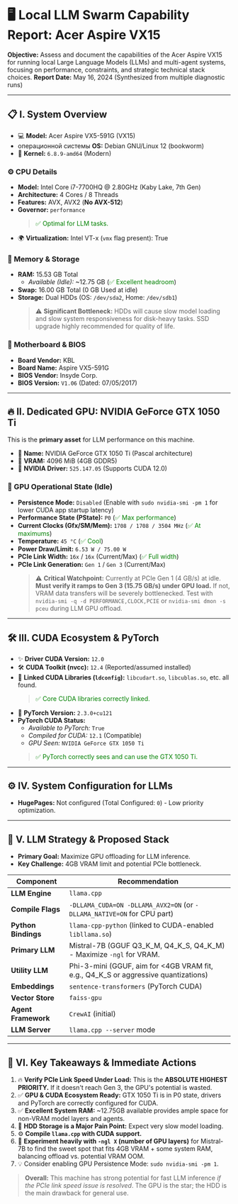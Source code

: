# 🖥️ Local LLM Swarm Capability Report: Acer Aspire VX15

**Objective:** Assess and document the capabilities of the Acer Aspire VX15 for running local Large Language Models (LLMs) and multi-agent systems, focusing on performance, constraints, and strategic technical stack choices.
**Report Date:** May 16, 2024 (Synthesized from multiple diagnostic runs)

---
## 📋 I. System Overview

*   💻 **Model:** Acer Aspire VX5-591G (VX15)
*   операционной системы **OS:** Debian GNU/Linux 12 (bookworm)
*   🐧 **Kernel:** `6.8.9-amd64` (Modern)

### ⚙️ CPU Details
*   **Model:** Intel Core i7-7700HQ @ 2.80GHz (Kaby Lake, 7th Gen)
*   **Architecture:** 4 Cores / 8 Threads
*   **Features:** AVX, AVX2 (**No AVX-512**)
*   **Governor:** `performance`
    > <span style="color:green;">✅ Optimal for LLM tasks.</span>
*   🌍 **Virtualization:** Intel VT-x (`vmx` flag present): True

### 🧠 Memory & Storage
*   **RAM:** 15.53 GB Total
    *   *Available (Idle):* ~12.75 GB (<span style="color:green;">✅ Excellent headroom</span>)
*   **Swap:** 16.00 GB Total (0 GB Used at idle)
*   **Storage:** Dual HDDs (OS: `/dev/sda2`, Home: `/dev/sdb1`)
    > ⚠️ **Significant Bottleneck:** HDDs will cause slow model loading and slow system responsiveness for disk-heavy tasks. SSD upgrade highly recommended for quality of life.

### 📜 Motherboard & BIOS
*   **Board Vendor:** KBL
*   **Board Name:** Aspire VX5-591G
*   **BIOS Vendor:** Insyde Corp.
*   **BIOS Version:** `V1.06` (Dated: 07/05/2017)

---
## 🔥 II. Dedicated GPU: NVIDIA GeForce GTX 1050 Ti

This is the **primary asset** for LLM performance on this machine.

*   📛 **Name:** NVIDIA GeForce GTX 1050 Ti (Pascal architecture)
*   💾 **VRAM:** 4096 MiB (4GB GDDR5)
*   📜 **NVIDIA Driver:** `525.147.05` (Supports CUDA 12.0)

### 🚀 GPU Operational State (Idle)
*   **Persistence Mode:** `Disabled` (Enable with `sudo nvidia-smi -pm 1` for lower CUDA app startup latency)
*   **Performance State (PState):** `P0` (<span style="color:green;">✅ Max performance</span>)
*   **Current Clocks (Gfx/SM/Mem):** `1708 / 1708 / 3504 MHz` (<span style="color:green;">✅ At maximums</span>)
*   **Temperature:** `45 °C` (<span style="color:green;">✅ Cool</span>)
*   **Power Draw/Limit:** `6.53 W / 75.00 W`
*   **PCIe Link Width:** `16x` / `16x` (Current/Max) (<span style="color:green;">✅ Full width</span>)
*   **PCIe Link Generation:** `Gen 1` / `Gen 3` (Current/Max)
    > ⚠️ **Critical Watchpoint:** Currently at PCIe Gen 1 (4 GB/s) at idle. **Must verify it ramps to Gen 3 (15.75 GB/s) under GPU load.** If not, VRAM data transfers will be severely bottlenecked. Test with `nvidia-smi -q -d PERFORMANCE,CLOCK,PCIE` or `nvidia-smi dmon -s pceu` during LLM GPU offload.

---
## 🛠️ III. CUDA Ecosystem & PyTorch

*   ✨ **Driver CUDA Version:** `12.0`
*   🛠️ **CUDA Toolkit (nvcc):** `12.4` (Reported/assumed installed)
*   🔗 **Linked CUDA Libraries (`ldconfig`):** `libcudart.so`, `libcublas.so`, etc. all found.
    > <span style="color:green;">✅ Core CUDA libraries correctly linked.</span>
*   🐍 **PyTorch Version:** `2.3.0+cu121`
*   **PyTorch CUDA Status:**
    *   *Available to PyTorch:* `True`
    *   *Compiled for CUDA:* `12.1` (Compatible)
    *   *GPU Seen:* `NVIDIA GeForce GTX 1050 Ti`
    > <span style="color:green;">✅ PyTorch correctly sees and can use the GTX 1050 Ti.</span>

---
## ⚙️ IV. System Configuration for LLMs

*   **HugePages:** Not configured (Total Configured: `0`) - Low priority optimization.

---
## 🚀 V. LLM Strategy & Proposed Stack

*   **Primary Goal:** Maximize GPU offloading for LLM inference.
*   **Key Challenge:** 4GB VRAM limit and potential PCIe bottleneck.

| Component         | Recommendation                                                                      |
|-------------------|-------------------------------------------------------------------------------------|
| **LLM Engine**    | `llama.cpp`                                                                         |
| **Compile Flags** | `-DLLAMA_CUDA=ON -DLLAMA_AVX2=ON` (or `-DLLAMA_NATIVE=ON` for CPU part)             |
| **Python Bindings**| `llama-cpp-python` (linked to CUDA-enabled `libllama.so`)                           |
| **Primary LLM**   | Mistral-7B (GGUF Q3_K_M, Q4_K_S, Q4_K_M) - Maximize `-ngl` for VRAM.                |
| **Utility LLM**   | Phi-3-mini (GGUF, aim for <4GB VRAM fit, e.g., Q4_K_S or aggressive quantizations) |
| **Embeddings**    | `sentence-transformers` (PyTorch CUDA)                                              |
| **Vector Store**  | `faiss-gpu`                                                                         |
| **Agent Framework**| `CrewAI` (initial)                                                                  |
| **LLM Server**    | `llama.cpp --server` mode                                                           |

---
## 🔮 VI. Key Takeaways & Immediate Actions

1.  🔥 **Verify PCIe Link Speed Under Load:** This is the **ABSOLUTE HIGHEST PRIORITY.** If it doesn't reach Gen 3, the GPU's potential is wasted.
2.  ✅ **GPU & CUDA Ecosystem Ready:** GTX 1050 Ti is in P0 state, drivers and PyTorch are correctly configured for CUDA.
3.  ✅ **Excellent System RAM:** ~12.75GB available provides ample space for non-VRAM model layers and agents.
4.  🐌 **HDD Storage is a Major Pain Point:** Expect very slow model loading.
5.  ⚙️ **Compile `llama.cpp` with CUDA support.**
6.  🧪 **Experiment heavily with `-ngl X` (number of GPU layers)** for Mistral-7B to find the sweet spot that fits 4GB VRAM + some system RAM, balancing offload vs. potential VRAM OOM.
7.  💡 Consider enabling GPU Persistence Mode: `sudo nvidia-smi -pm 1`.

> **Overall:** This machine has strong potential for fast LLM inference *if the PCIe link speed issue is resolved*. The GPU is the star; the HDD is the main drawback for general use.
